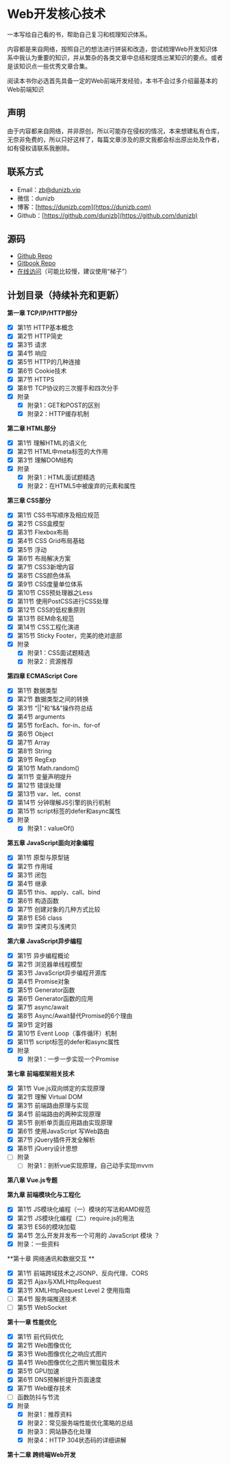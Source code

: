 # Web开发核心技术

一本写给自己看的书，帮助自己复习和梳理知识体系。

内容都是来自网络，按照自己的想法进行拼装和改造，尝试梳理Web开发知识体系中我认为重要的知识，并从繁杂的各类文章中总结和提炼出某知识的要点。或者是该知识点一些优秀文章合集。

阅读本书你必选首先具备一定的Web前端开发经验，本书不会过多介绍最基本的Web前端知识

## 声明

由于内容都来自网络，并非原创，所以可能存在侵权的情况，本来想建私有仓库，无奈非免费的，所以只好这样了，每篇文章涉及的原文我都会标出原出处及作者，如有侵权请联系我删除。

## 联系方式

* Email：[zb@dunizb.vip](mailto:zb@dunizb.vip)
* 微信：dunizb
* 博客：[https://dunizb.com](https://dunizb.com)
* Github：[https://github.com/dunizb](https://github.com/dunizb)

## 源码

* [Github Repo](https://github.com/dunizb/web-dev-core-tech)
* [Gitbook Repo](https://www.gitbook.com/book/dunizb/web-dev-core-tech)
* [在线访问](https://webdev.dunizb.vip)（可能比较慢，建议使用“梯子”）

## 计划目录（持续补充和更新）

**第一章 TCP/IP/HTTP部分**

* [x] 第1节 HTTP基本概念
* [x] 第2节 HTTP简史
* [x] 第3节 请求
* [x] 第4节 响应
* [x] 第5节 HTTP的几种连接
* [x] 第6节 Cookie技术
* [x] 第7节 HTTPS
* [x] 第8节 TCP协议的三次握手和四次分手
* [x] 附录
  * [x] 附录1：GET和POST的区别
  * [x] 附录2：HTTP缓存机制

**第二章 HTML部分**

* [x] 第1节 理解HTML的语义化
* [x] 第2节 HTML中meta标签的大作用
* [x] 第3节 理解DOM结构
* [x] 附录
  * [x] 附录1：HTML面试题精选
  * [x] 附录2：在HTML5中被废弃的元素和属性

**第三章 CSS部分**

* [x] 第1节 CSS书写顺序及相应规范
* [x] 第2节 CSS盒模型
* [x] 第3节 Flexbox布局
* [x] 第4节 CSS Grid布局基础
* [x] 第5节 浮动
* [x] 第6节 布局解决方案
* [x] 第7节 CSS3新增内容
* [x] 第8节 CSS颜色体系
* [x] 第9节 CSS度量单位体系
* [x] 第10节 CSS预处理器之Less
* [x] 第11节 使用PostCSS进行CSS处理
* [x] 第12节 CSS的低权重原则
* [x] 第13节 BEM命名规范
* [x] 第14节 CSS工程化演进
* [x] 第15节 Sticky Footer，完美的绝对底部
* [x] 附录
  * [x] 附录1：CSS面试题精选
  * [x] 附录2：资源推荐

**第四章 ECMAScript Core**

* [x] 第1节 数据类型
* [x] 第2节 数据类型之间的转换
* [x] 第3节 “\|\|”和“&&”操作符总结
* [x] 第4节 arguments
* [x] 第5节 forEach、for-in、for-of
* [x] 第6节 Object
* [x] 第7节 Array
* [x] 第8节 String
* [x] 第9节 RegExp
* [x] 第10节 Math.random\(\)
* [x] 第11节 变量声明提升
* [x] 第12节 错误处理
* [x] 第13节 var、let、const
* [x] 第14节 分钟理解JS引擎的执行机制
* [x] 第15节 script标签的defer和async属性
* [x] 附录
  * [x] 附录1：valueOf\(\)

**第五章 JavaScript面向对象编程**

* [x] 第1节 原型与原型链
* [x] 第2节 作用域
* [x] 第3节 闭包
* [x] 第4节 继承
* [x] 第5节 this、apply、call、bind
* [x] 第6节 构造函数
* [x] 第7节 创建对象的几种方式比较
* [x] 第8节 ES6 class
* [x] 第9节 深拷贝与浅拷贝

**第六章 JavaScript异步编程**

* [x] 第1节 异步编程概论
* [x] 第2节 浏览器单线程模型
* [x] 第3节 JavaScript异步编程开源库
* [x] 第4节 Promise对象
* [x] 第5节 Generator函数
* [x] 第6节 Generator函数的应用
* [x] 第7节 async/await
* [x] 第8节 Async/Await替代Promise的6个理由
* [x] 第9节 定时器
* [x] 第10节 Event Loop（事件循环）机制
* [x] 第11节 script标签的defer和async属性
* [x] 附录
  * [x] 附录1：一步一步实现一个Promise

**第七章 前端框架相关技术**

* [x] 第1节 Vue.js双向绑定的实现原理
* [x] 第2节 理解 Virtual DOM
* [x] 第3节 前端路由原理与实现
* [x] 第4节 前端路由的两种实现原理
* [x] 第5节 剖析单页面应用路由实现原理
* [x] 第6节 使用JavaScript 写Web路由
* [x] 第7节 jQuery插件开发全解析
* [x] 第8节 jQuery设计思想
* [ ] 附录
  * [ ] 附录1：剖析vue实现原理，自己动手实现mvvm

**第八章 Vue.js专题**

**第九章 前端模块化与工程化**

* [x] 第1节 JS模块化编程（一）模块的写法和AMD规范
* [x] 第2节 JS模块化编程（二）require.js的用法
* [x] 第3节 ES6的模块加载
* [x] 第4节 怎么开发并发布一个可用的 JavaScript 模块 ？
* [x] 附录：一些资料

**第十章 网络通讯和数据交互 **

* [x] 第1节 前端跨域技术之JSONP、反向代理、CORS
* [x] 第2节 Ajax与XMLHttpRequest
* [x] 第3节 XMLHttpRequest Level 2 使用指南
* [ ] 第4节 服务端推送技术
* [ ] 第5节 WebSocket

**第十一章 性能优化**

* [x] 第1节 前代码优化
* [x] 第2节 Web图像优化
* [x] 第3节 Web图像优化之响应式图片
* [x] 第4节 Web图像优化之图片懒加载技术 
* [x] 第5节 GPU加速
* [x] 第6节 DNS预解析提升页面速度
* [x] 第7节 Web缓存技术
* [ ] 函数防抖与节流
* [x] 附录
  * [x] 附录1：推荐资料
  * [x] 附录2：常见服务端性能优化策略的总结
  * [x] 附录3：网站静态化处理
  * [x] 附录4：HTTP 304状态码的详细讲解

**第十二章 跨终端Web开发**

